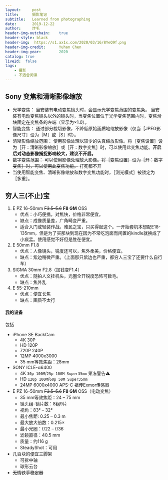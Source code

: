 ```yaml
---
layout:     post
title:      摄影笔记
subtitle:   Learned from photographing
date:       2019-12-22
author:     炸毛
header-img-outchain:    true
header-style: black
header-img:  https://s1.ax1x.com/2020/03/16/8YeQ9f.png
header-img-credit:      Yuhan Chen
header-img-year:        2020
catalog: true
live2d:  false
tags:
    - 摄影
    - 不适合阅读
---
```


## Sony 变焦和清晰影像缩放
- 光学变焦：
当安装有电动变焦镜头时，会显示光学变焦范围的变焦条。
当安装有电动变焦镜头以外的镜头时，当变焦位置位于光学变焦范围内时，变焦滑块固定在变焦条的左端（显示为×1.0）。
- 智能变焦：
通过部分裁切影像，不降低原始画质地缩放影像（仅当［JPEG影像尺寸］设为［M］或［S］时）。
- 清晰影像缩放范围：
使用影像处理以较少的失真缩放影像。将［变焦设置］设为［开：清晰影像缩放］或［开：数字变焦］时，可以使用此变焦功能。**开启后对动态影像捕捉影响较大，建议不开启。**
- ~~数字变焦范围：
可以使用影像处理放大影像。将［变焦设置］设为［开：数字变焦］时，可以使用此变焦功能。~~ 打死都不开
- 当使用智能变焦、清晰影像缩放和数字变焦功能时，［测光模式］被锁定为［多重］。

## 穷人三(不止)宝
1. E PZ 16–50mm ~~F3.5–5.6~~ **F8 GM** OSS 
    - 优点：小巧便携，对焦快，价格非常便宜。
    - 缺点：成像质量差，广角畸变严重。
    - 适合入门或轻装作战。难民之宝，只买得起这个。一开始套机本想配E18-135mm，但是为了买那块到现在因为不常吃泡面而闲置的kindle就换成了小痰盂。使用感觉不好但是胜在便宜。
2. E 50mm F1.8
    - 优点：人像镜头，锐度还可以，焦外柔美，价格便宜。
    - 缺点：紫边稍微严重。（上面那只紫边也严重，都穷人三宝了还要什么自行车）
3. SIGMA 30mm F2.8（加钱变F1.4）
    - 优点：随拍人文挂机头，光圈全开锐度恐怖可数毛。
    - 缺点：焦外乱
4. E 55-210mm
    - 优点：便宜长焦
    - 缺点：画质不太行

#### 我的设备  
包括
- iPhone SE BackCam 
    - 4K 30P
    - HD 120P
    - 720P 240P
    - 12MP 4000x3000
    - 35 mm等效焦距：28mm
- SONY ICLE-α6400 
    - 4K `30p 100M`/`25p 100M Super35mm` 果冻警告⚠
    - HD `120p 100M`/`60p 50M Super35mm`
    - 24MP 6000x4000 APS-C 祖传Exmor传感器
- E PZ 16–50mm ~~F3.5–5.6~~ **F8 GM** OSS（电动变焦）  
    - 35 mm等效焦距：24 – 75 mm
    - 镜头组–镜片数：8组9片
    - 视角：83° – 32°
    - 最小焦距: 0.25 – 0.3 m
    - 最大放大倍数：0.215×
    - 最小光圈：f/22 – f/36
    - 滤镜直径：40.5 mm
    - 质量：约116 g
    - SteadyShot：可用
- 几百块的便宜三脚架
    - 可拆中轴
    - 球形云台
- ~~无情铁手稳定器~~